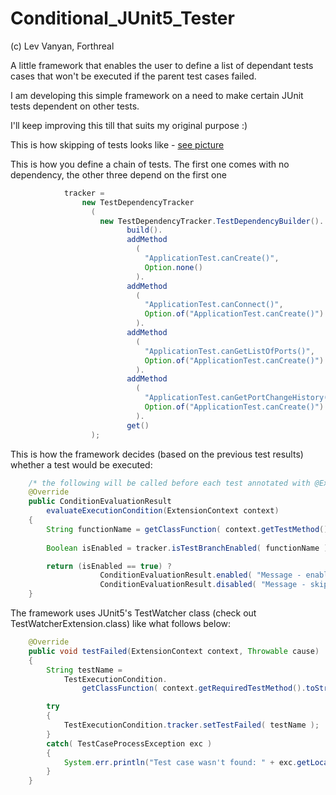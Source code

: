 # Conditional_JUnit5_Tester
(c) Lev Vanyan, Forthreal

A little framework that enables the user to define a list of dependant tests cases that won't be executed if the parent test cases failed.

I am developing this simple framework on a need to make certain JUnit tests dependent on other tests.

I'll keep improving this till that suits my original purpose :)

This is how skipping of tests looks like - [see picture](https://drive.google.com/open?id=1OEDz8DWXDkro9Klq-ppu4GbRk_ndMoQE)


This is how you define a chain of tests. The first one comes with no dependency, the other three depend on the first one

```java
			tracker =
				new TestDependencyTracker
				  (
					new TestDependencyTracker.TestDependencyBuilder().
						  build().
						  addMethod
						    (
						      "ApplicationTest.canCreate()",
						      Option.none()
						    ).
						  addMethod
						    (
						      "ApplicationTest.canConnect()",
						      Option.of("ApplicationTest.canCreate()")
						    ).
						  addMethod
						    (
						      "ApplicationTest.canGetListOfPorts()",
						      Option.of("ApplicationTest.canCreate()")
						    ).
						  addMethod
						    (
							  "ApplicationTest.canGetPortChangeHistory()",
							  Option.of("ApplicationTest.canCreate()")
						    ).
						  get()
				  );

```

This is how the framework decides (based on the previous test results) whether a test would be executed:

```java
	/* the following will be called before each test annotated with @ExtendWith */
	@Override
	public ConditionEvaluationResult
		evaluateExecutionCondition(ExtensionContext context)
	{
		String functionName = getClassFunction( context.getTestMethod().get().toString() ); 
		
		Boolean isEnabled = tracker.isTestBranchEnabled( functionName );

		return (isEnabled == true) ?
					ConditionEvaluationResult.enabled( "Message - enabled") :
					ConditionEvaluationResult.disabled( "Message - skipping");
	}
```

The framework uses JUnit5's TestWatcher class (check out TestWatcherExtension.class) like what follows below:

```java
	@Override
	public void testFailed(ExtensionContext context, Throwable cause)
	{
		String testName =
			TestExecutionCondition.
				getClassFunction( context.getRequiredTestMethod().toString() );

		try
		{
			TestExecutionCondition.tracker.setTestFailed( testName );
		}
		catch( TestCaseProcessException exc )
		{
			System.err.println("Test case wasn't found: " + exc.getLocalizedMessage() );
		}
	}
```

